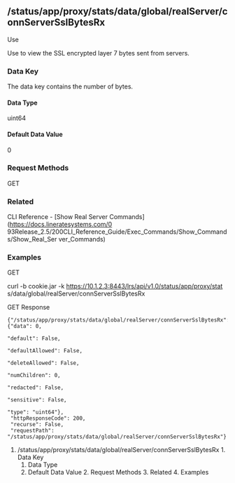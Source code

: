 ## /status/app/proxy/stats/data/global/realServer/connServerSslBytesRx

Use

Use to view the SSL encrypted layer 7 bytes sent from servers.

### Data Key

The data key contains the number of bytes.

#### Data Type

uint64

#### Default Data Value

0

### Request Methods

GET

### Related

CLI Reference - [Show Real Server Commands](https://docs.lineratesystems.com/0
93Release_2.5/200CLI_Reference_Guide/Exec_Commands/Show_Commands/Show_Real_Ser
ver_Commands)

### Examples

GET

curl -b cookie.jar -k https://10.1.2.3:8443/lrs/api/v1.0/status/app/proxy/stat
s/data/global/realServer/connServerSslBytesRx

GET Response

    
    {"/status/app/proxy/stats/data/global/realServer/connServerSslBytesRx": {"data": 0,
                                                                              "default": False,
                                                                              "defaultAllowed": False,
                                                                              "deleteAllowed": False,
                                                                              "numChildren": 0,
                                                                              "redacted": False,
                                                                              "sensitive": False,
                                                                              "type": "uint64"},
     "httpResponseCode": 200,
     "recurse": False,
     "requestPath": "/status/app/proxy/stats/data/global/realServer/connServerSslBytesRx"}
    

  1. /status/app/proxy/stats/data/global/realServer/connServerSslBytesRx
    1. Data Key
      1. Data Type
      2. Default Data Value
    2. Request Methods
    3. Related
    4. Examples

